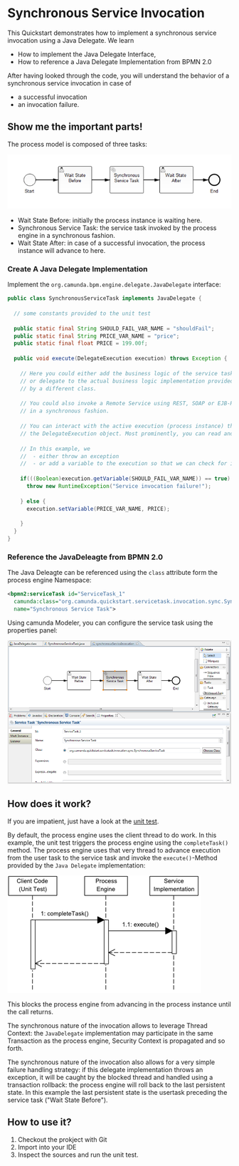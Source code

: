 # Synchronous Service Invocation

This Quickstart demonstrates how to implement a synchronous service invocation using a Java Delegate.
We learn

* How to implement the Java Delegate Interface,
* How to reference a Java Delegate Implementation from BPMN 2.0

After having looked through the code, you will understand the behavior of a synchronous service invocation in case of

* a successful invocation
* an invocation failure.

## Show me the important parts!

The process model is composed of three tasks:

![Process Model][1]

* Wait State Before: initially the process instance is waiting here.
* Synchronous Service Task: the service task invoked by the process engine in a synchronous fashion.
* Wait State After: in case of a successful invocation, the process instance will advance to here.

### Create A Java Delegate Implementation

Implement the `org.camunda.bpm.engine.delegate.JavaDelegate` interface:

``` java
public class SynchronousServiceTask implements JavaDelegate {

  // some constants provided to the unit test

  public static final String SHOULD_FAIL_VAR_NAME = "shouldFail";
  public static final String PRICE_VAR_NAME = "price";
  public static final float PRICE = 199.00f;

  public void execute(DelegateExecution execution) throws Exception {

    // Here you could either add the business logic of the service task
    // or delegate to the actual business logic implementation provided
    // by a different class.

    // You could also invoke a Remote Service using REST, SOAP or EJB-Remote
    // in a synchronous fashion.

    // You can interact with the active execution (process instance) through
    // the DelegateExecution object. Most prominently, you can read and modify variables.

    // In this example, we
    //  - either throw an exception
    //  - or add a variable to the execution so that we can check for it in the unit test:

    if(((Boolean)execution.getVariable(SHOULD_FAIL_VAR_NAME)) == true) {
      throw new RuntimeException("Service invocation failure!");

    } else {
      execution.setVariable(PRICE_VAR_NAME, PRICE);

    }
  }
}
```

### Reference the JavaDeleagte from BPMN 2.0

The Java Deleagte can be referenced using the `class` attribute form the process engine Namespace:

``` xml
<bpmn2:serviceTask id="ServiceTask_1"
  camunda:class="org.camunda.quickstart.servicetask.invocation.sync.SynchronousServiceTask"
  name="Synchronous Service Task">
```

Using camunda Modeler, you can configure the service task using the properties panel:

![Configure Java Deleagte using camunda Modeler][2]


## How does it work?

If you are impatient, just have a look at the [unit test][4].

By default, the process engine uses the client thread to do work. In this example, the unit test
triggers the process engine using the `completeTask()` method. The process engine uses that very thread to
advance execution from the user task to the service task and invoke the `execute()`-Method provided by the
`Java Delegate` implementation:

![Synchronous Service Invocation Sequence][3]

This blocks the process engine from advancing in the process
instance until the call returns.

The synchronous nature of the invocation allows to leverage Thread Context:
the `JavaDelegate` implementation may participate in the same Transaction
as the process engine, Security Context is propagated and so forth.

The synchronous nature of the invocation also allows for a very simple failure
handling strategy: if this delegate implementation throws an exception, it will be
caught by the blocked thread and handled using a transaction rollback: the process
engine will roll back to the last persistent state. In this example the last persistent
state is the usertask preceding the service task ("Wait State Before").

## How to use it?

1. Checkout the prokject with Git
2. Import into your IDE
3. Inspect the sources and run the unit test.

[1]: docs/process-model.png
[2]: docs/service-camunda-modeler.png
[3]: docs/synchronous-service-invocation-sequence.png
[4]: src/test/java/org/camunda/quickstart/servicetask/invocation/sync/TestSynchronousServiceTask.java

